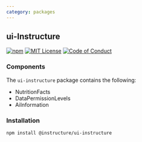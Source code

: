 ```yaml
---
category: packages
---
```


## ui-Instructure

[![npm][npm]][npm-url]
[![MIT License][license-badge]][license]
[![Code of Conduct][coc-badge]][coc]

### Components

The `ui-instructure` package contains the following:

- NutritionFacts
- DataPermissionLevels
- AiInformation

### Installation

```sh
npm install @instructure/ui-instructure
```

[npm]: https://img.shields.io/npm/v/@instructure/ui-instructure.svg
[npm-url]: https://npmjs.com/package/@instructure/ui-instructure
[license-badge]: https://img.shields.io/npm/l/instructure-ui.svg?style=flat-square
[license]: https://github.com/instructure/instructure-ui/blob/master/LICENSE.md
[coc-badge]: https://img.shields.io/badge/code%20of-conduct-ff69b4.svg?style=flat-square
[coc]: https://github.com/instructure/instructure-ui/blob/master/CODE_OF_CONDUCT.md
